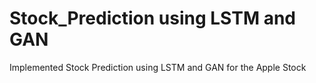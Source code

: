 # Stock_Prediction using LSTM and GAN
Implemented Stock Prediction using LSTM and GAN for the Apple Stock
